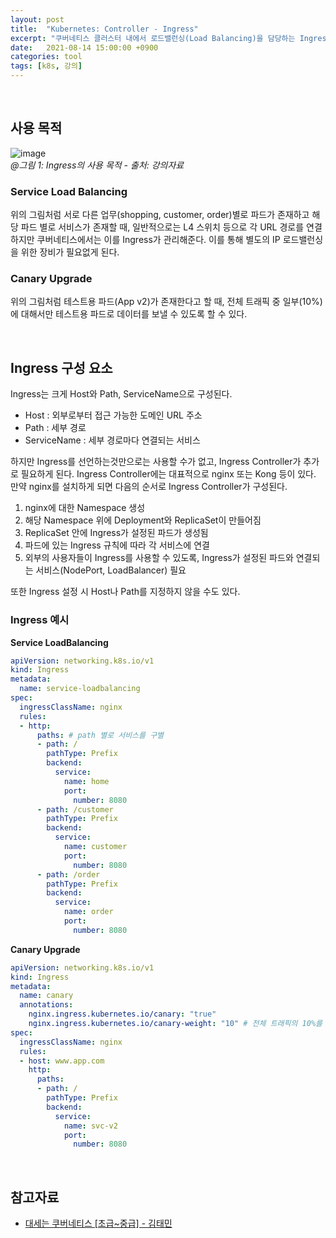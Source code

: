 ```yaml
---
layout: post
title:  "Kubernetes: Controller - Ingress" 
excerpt: "쿠버네티스 클러스터 내에서 로드밸런싱(Load Balancing)을 담당하는 Ingress에 대해 알아본다. 본 포스팅은 인프런에서 제공하는 강의 '대세는 쿠버네티스 (초급~중급) - 김태민' 내용을 정리한 내용을 포함한다."
date:   2021-08-14 15:00:00 +0900
categories: tool
tags: [k8s, 강의]
---
```


<br>

## 사용 목적

![image](https://user-images.githubusercontent.com/39115630/161417243-b13e0aae-db7a-47e5-9656-3dd5cdfcb012.png)  
*@그림 1: Ingress의 사용 목적 - 출처: 강의자료*

### Service Load Balancing

위의 그림처럼 서로 다른 업무(shopping, customer, order)별로 파드가 존재하고 해당 파드 별로 서비스가 존재할 때, 일반적으로는 L4 스위치 등으로 각 URL 경로를 연결하지만 쿠버네티스에서는 이를 Ingress가 관리해준다. 이를 통해 별도의 IP 로드밸런싱을 위한 장비가 필요없게 된다.

### Canary Upgrade

위의 그림처럼 테스트용 파드(App v2)가 존재한다고 할 때, 전체 트래픽 중 일부(10%)에 대해서만 테스트용 파드로 데이터를 보낼 수 있도록 할 수 있다. 

<br>

## Ingress 구성 요소

Ingress는 크게 Host와 Path, ServiceName으로 구성된다.
- Host : 외부로부터 접근 가능한 도메인 URL 주소
- Path : 세부 경로
- ServiceName : 세부 경로마다 연결되는 서비스

하지만 Ingress를 선언하는것만으로는 사용할 수가 없고, Ingress Controller가 추가로 필요하게 된다. Ingress Controller에는 대표적으로 nginx 또는 Kong 등이 있다. 만약 nginx를 설치하게 되면 다음의 순서로 Ingress Controller가 구성된다.

1. nginx에 대한 Namespace 생성
2. 해당 Namespace 위에 Deployment와 ReplicaSet이 만들어짐
3. ReplicaSet 안에 Ingress가 설정된 파드가 생성됨
4. 파드에 있는 Ingress 규칙에 따라 각 서비스에 연결
5. 외부의 사용자들이 Ingress를 사용할 수 있도록, Ingress가 설정된 파드와 연결되는 서비스(NodePort, LoadBalancer) 필요

또한 Ingress 설정 시 Host나 Path를 지정하지 않을 수도 있다.

### Ingress 예시

**Service LoadBalancing**

```yaml
apiVersion: networking.k8s.io/v1
kind: Ingress
metadata:
  name: service-loadbalancing
spec:
  ingressClassName: nginx
  rules:
  - http:
      paths: # path 별로 서비스를 구별
      - path: /
        pathType: Prefix
        backend:
          service:
            name: home
            port:
              number: 8080
      - path: /customer
        pathType: Prefix
        backend:
          service:
            name: customer
            port:
              number: 8080
      - path: /order
        pathType: Prefix
        backend:
          service:
            name: order
            port:
              number: 8080
```

**Canary Upgrade**

```yaml
apiVersion: networking.k8s.io/v1
kind: Ingress
metadata:
  name: canary
  annotations:
    nginx.ingress.kubernetes.io/canary: "true"
    nginx.ingress.kubernetes.io/canary-weight: "10" # 전체 트래픽의 10%를 해당 서비스(svc-v2)로 보냄
spec:
  ingressClassName: nginx
  rules:
  - host: www.app.com
    http:
      paths:
      - path: /
        pathType: Prefix
        backend:
          service:
            name: svc-v2
            port:
              number: 8080
```

<br>

## 참고자료

- [대세는 쿠버네티스 [초급~중급] - 김태민](https://www.inflearn.com/course/쿠버네티스-기초/dashboard)